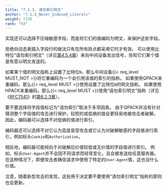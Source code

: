 ```yaml
---
title: "7.1.3. 请勿索引明文"
anchor: "7.1.3_Never_Indexed_Literals"
weight: 7130
rank: "h3"
---
```


实现还可以选择不压缩敏感字段，而是将它们的值编码为明文，来保护这些字段。

拒绝向动态表插入字段行的做法只有在所有跃点都采用它时才有效。
可以使用比特位“请勿索引明文”（详见[第4.5.4章](#4.5.4_Literal_Field_Line_with_Name_Reference)）来向中间设备发出信号，告知它们某个值是有意以明文发送的。

如果某个值的明文指称上设置了比特位`N`，那么中间设备{{< req_level MUST_NOT >}}将它重编码为一个会引用该值的索引的指称。
如果使用QPACK来重编码，那么{{< req_level MUST >}}使用设置了比特位`N`的明文指称。
如果使用HPACK来重编码，那么{{< req_level MUST >}}使用“请勿索引明文”指称（详见《[RFC7541](https://www.rfc-editor.org/info/rfc7541)》的[第6.2.3章](https://www.rfc-editor.org/rfc/rfc7541#section-6.2.3)）。

要不要选择将字段值标记为“请勿索引”取决于多项因素。
由于QPACK并没有针对猜测整个字段值的攻击进行保护，较短的或低熵的值会更轻易地被攻击者破解。
因此，编码器可以选择不对低熵的值进行索引。

编码器还可以选择不对它认为高度易受攻击或它认为对破解敏感的字段值进行索引，例如标头`Cookie`和`Authorization`。

相反地，编码器可能倾向于对破解后价值较低或无价值的字段值进行索引。
例如，标头`User-Agent`并不会因不同请求而经常变化，且会被发送给任意服务器。
在这种情况下，即便攻击者确信请求中使用了特定的`User-Agent`值，这也没什么价值。

注意，随着新型攻击的发现，这些用于决定要不要使用“请勿索引明文”指称的原则也会更新。
